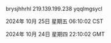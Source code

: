 brysjhhrhl 219.139.199.238 yqqlmgsycl

2024年 10月 25日 星期五 06:10:02 CST

2024年 10月 24日 星期四 22:10:02 GMT
